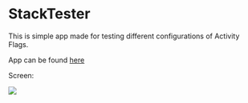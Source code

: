 # StackTester
This is simple app made for testing different configurations of Activity Flags.

App can be found [here](https://play.google.com/store/apps/details?id=pl.marcinmoskala.stacktester)

Screen:

![](https://lh3.googleusercontent.com/xYnH24JJDfEGdTj-VEi36knALfNLBYlG1--E3pTMNE5MW2W_dSVO4yTRSI_YejydpRU1=h900)
